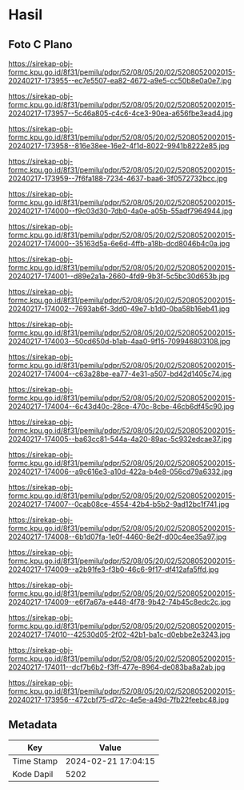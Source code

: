 # Hasil

## Foto C Plano

https://sirekap-obj-formc.kpu.go.id/8f31/pemilu/pdpr/52/08/05/20/02/5208052002015-20240217-173955--ec7e5507-ea82-4672-a9e5-cc50b8e0a0e7.jpg

https://sirekap-obj-formc.kpu.go.id/8f31/pemilu/pdpr/52/08/05/20/02/5208052002015-20240217-173957--5c46a805-c4c6-4ce3-90ea-a656fbe3ead4.jpg

https://sirekap-obj-formc.kpu.go.id/8f31/pemilu/pdpr/52/08/05/20/02/5208052002015-20240217-173958--816e38ee-16e2-4f1d-8022-9941b8222e85.jpg

https://sirekap-obj-formc.kpu.go.id/8f31/pemilu/pdpr/52/08/05/20/02/5208052002015-20240217-173959--7f6fa188-7234-4637-baa6-3f0572732bcc.jpg

https://sirekap-obj-formc.kpu.go.id/8f31/pemilu/pdpr/52/08/05/20/02/5208052002015-20240217-174000--f9c03d30-7db0-4a0e-a05b-55adf7964944.jpg

https://sirekap-obj-formc.kpu.go.id/8f31/pemilu/pdpr/52/08/05/20/02/5208052002015-20240217-174000--35163d5a-6e6d-4ffb-a18b-dcd8046b4c0a.jpg

https://sirekap-obj-formc.kpu.go.id/8f31/pemilu/pdpr/52/08/05/20/02/5208052002015-20240217-174001--d89e2a1a-2660-4fd9-9b3f-5c5bc30d653b.jpg

https://sirekap-obj-formc.kpu.go.id/8f31/pemilu/pdpr/52/08/05/20/02/5208052002015-20240217-174002--7693ab6f-3dd0-49e7-b1d0-0ba58b16eb41.jpg

https://sirekap-obj-formc.kpu.go.id/8f31/pemilu/pdpr/52/08/05/20/02/5208052002015-20240217-174003--50cd650d-b1ab-4aa0-9f15-709946803108.jpg

https://sirekap-obj-formc.kpu.go.id/8f31/pemilu/pdpr/52/08/05/20/02/5208052002015-20240217-174004--c63a28be-ea77-4e31-a507-bd42d1405c74.jpg

https://sirekap-obj-formc.kpu.go.id/8f31/pemilu/pdpr/52/08/05/20/02/5208052002015-20240217-174004--6c43d40c-28ce-470c-8cbe-46cb6df45c90.jpg

https://sirekap-obj-formc.kpu.go.id/8f31/pemilu/pdpr/52/08/05/20/02/5208052002015-20240217-174005--ba63cc81-544a-4a20-89ac-5c932edcae37.jpg

https://sirekap-obj-formc.kpu.go.id/8f31/pemilu/pdpr/52/08/05/20/02/5208052002015-20240217-174006--a9c616e3-a10d-422a-b4e8-056cd79a6332.jpg

https://sirekap-obj-formc.kpu.go.id/8f31/pemilu/pdpr/52/08/05/20/02/5208052002015-20240217-174007--0cab08ce-4554-42b4-b5b2-9ad12bc1f741.jpg

https://sirekap-obj-formc.kpu.go.id/8f31/pemilu/pdpr/52/08/05/20/02/5208052002015-20240217-174008--6b1d07fa-1e0f-4460-8e2f-d00c4ee35a97.jpg

https://sirekap-obj-formc.kpu.go.id/8f31/pemilu/pdpr/52/08/05/20/02/5208052002015-20240217-174009--a2b91fe3-f3b0-46c6-9f17-df412afa5ffd.jpg

https://sirekap-obj-formc.kpu.go.id/8f31/pemilu/pdpr/52/08/05/20/02/5208052002015-20240217-174009--e6f7a67a-e448-4f78-9b42-74b45c8edc2c.jpg

https://sirekap-obj-formc.kpu.go.id/8f31/pemilu/pdpr/52/08/05/20/02/5208052002015-20240217-174010--42530d05-2f02-42b1-ba1c-d0ebbe2e3243.jpg

https://sirekap-obj-formc.kpu.go.id/8f31/pemilu/pdpr/52/08/05/20/02/5208052002015-20240217-174011--dcf7b6b2-f3ff-477e-8964-de083ba8a2ab.jpg

https://sirekap-obj-formc.kpu.go.id/8f31/pemilu/pdpr/52/08/05/20/02/5208052002015-20240217-173956--472cbf75-d72c-4e5e-a49d-7fb22feebc48.jpg


## Metadata

| Key        | Value               |
| ---------- | ------------------- |
| Time Stamp | 2024-02-21 17:04:15 |
| Kode Dapil | 5202                |



